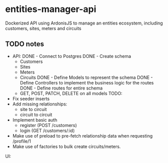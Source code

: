 # entities-manager-api
Dockerized API using ArdonisJS to manage an entities ecosystem, including customers, sites, meters and circuits

## TODO notes
- API:
DONE - Connect to Postgres
DONE - Create schema
	- Customers
	- Sites
	- Meters
	- Circuits
DONE - Define Models to represent the schema
DONE - Define Controllers to implement the business logic for the routes
DONE - Define routes for entire schema
	- GET, POST, PATCH, DELETE on all models
TODO:
- Fix seeder inserts
- Add missing relationships:
	- site to circuit
	- circuit to circuit
- Implement basic auth
	- register (POST /customers)
	- login (GET /customers/:id)
- Make use of preload to pre-fetch relationship data when requesting /profile/1
- Make use of factories to bulk create circuits/meters.

UI:
